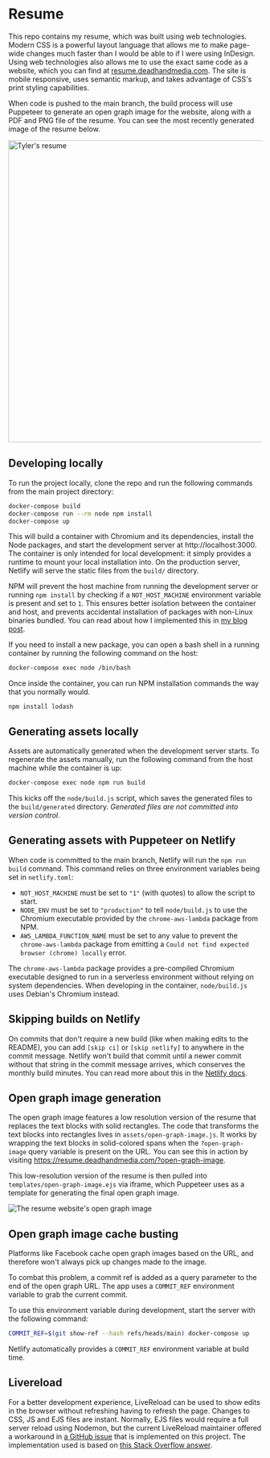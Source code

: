 # Resume

This repo contains my resume, which was built using web technologies. Modern CSS is a powerful layout language that allows me to make page-wide changes much faster than I would be able to if I were using InDesign. Using web technologies also allows me to use the exact same code as a website, which you can find at [resume.deadhandmedia.com](https://resume.deadhandmedia.com/). The site is mobile responsive, uses semantic markup, and takes advantage of CSS's print styling capabilities.

When code is pushed to the main branch, the build process will use Puppeteer to generate an open graph image for the website, along with a PDF and PNG file of the resume. You can see the most recently generated image of the resume below.

<img src="https://resume.deadhandmedia.com/generated/tyler-smith-resume.png?cache-bust=2021-12-20" alt="Tyler's resume" width="600">

## Developing locally

To run the project locally, clone the repo and run the following commands from the main project directory:

```sh
docker-compose build
docker-compose run --rm node npm install
docker-compose up
```

This will build a container with Chromium and its dependencies, install the Node packages, and start the development server at http://localhost:3000. The container is only intended for local development: it simply provides a runtime to mount your local installation into. On the production server, Netlify will serve the static files from the `build/` directory.

NPM will prevent the host machine from running the development server or running `npm install` by checking if a `NOT_HOST_MACHINE` environment variable is present and set to `1`. This ensures better isolation between the container and host, and prevents accidental installation of packages with non-Linux binaries bundled. You can read about how I implemented this in [my blog post](https://dev.to/tylerlwsmith/prevent-npm-from-installing-packages-outside-of-a-docker-container-akh).

If you need to install a new package, you can open a bash shell in a running container by running the following command on the host:

```sh
docker-compose exec node /bin/bash
```

Once inside the container, you can run NPM installation commands the way that you normally would.

```
npm install lodash
```

## Generating assets locally

Assets are automatically generated when the development server starts. To regenerate the assets manually, run the following command from the host machine while the container is up:

```sh
docker-compose exec node npm run build
```

This kicks off the `node/build.js` script, which saves the generated files to the `build/generated` directory. _Generated files are not committed into version control_.

## Generating assets with Puppeteer on Netlify

When code is committed to the main branch, Netlify will run the `npm run build` command. This command relies on three environment variables being set in `netlify.toml`:

- `NOT_HOST_MACHINE` must be set to `"1"` (with quotes) to allow the script to start.
- `NODE_ENV` must be set to `"production"` to tell `node/build.js` to use the Chromium executable provided by the `chrome-aws-lambda` package from NPM.
- `AWS_LAMBDA_FUNCTION_NAME` must be set to any value to prevent the `chrome-aws-lambda` package from emitting a `Could not find expected browser (chrome) locally` error.

The `chrome-aws-lambda` package provides a pre-compiled Chromium executable designed to run in a serverless environment without relying on system dependencies. When developing in the container, `node/build.js` uses Debian's Chromium instead.

## Skipping builds on Netlify

On commits that don't require a new build (like when making edits to the README), you can add `[skip ci]` or `[skip netlify]` to anywhere in the commit message. Netlify won't build that commit until a newer commit without that string in the commit message arrives, which conserves the monthly build minutes. You can read more about this in the [Netlify docs](https://docs.netlify.com/site-deploys/manage-deploys/#skip-a-deploy).

## Open graph image generation

The open graph image features a low resolution version of the resume that replaces the text blocks with solid rectangles. The code that transforms the text blocks into rectangles lives in `assets/open-graph-image.js`. It works by wrapping the text blocks in solid-colored spans when the `?open-graph-image` query variable is present on the URL. You can see this in action by visiting https://resume.deadhandmedia.com/?open-graph-image.

This low-resolution version of the resume is then pulled into `templates/open-graph-image.ejs` via iframe, which Puppeteer uses as a template for generating the final open graph image.

![The resume website's open graph image](https://resume.deadhandmedia.com/generated/open-graph-image.png)

## Open graph image cache busting

Platforms like Facebook cache open graph images based on the URL, and therefore won't always pick up changes made to the image.

To combat this problem, a commit ref is added as a query parameter to the end of the open graph URL. The app uses a `COMMIT_REF` environment variable to grab the current commit.

To use this environment variable during development, start the server with the following command:

```sh
COMMIT_REF=$(git show-ref --hash refs/heads/main) docker-compose up
```

Netlify automatically provides a `COMMIT_REF` environment variable at build time.

## Livereload

For a better development experience, LiveReload can be used to show edits in the browser without refreshing having to refresh the page. Changes to CSS, JS and EJS files are instant. Normally, EJS files would require a full server reload using Nodemon, but the current LiveReload maintainer offered a workaround in [a GitHub issue](https://github.com/napcs/node-livereload/issues/68#issuecomment-310928233) that is implemented on this project. The implementation used is based on [this Stack Overflow answer](https://stackoverflow.com/a/60542066/7759523).
